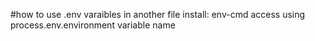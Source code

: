 #how to use .env varaibles in another file
install: env-cmd
access using process.env.environment variable name